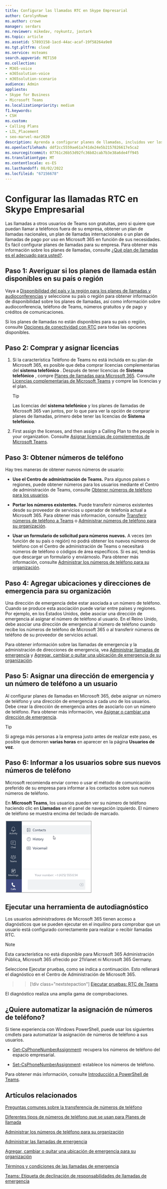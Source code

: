 ```yaml
---
title: Configurar las llamadas RTC en Skype Empresarial
author: CarolynRowe
ms.author: crowe
manager: serdars
ms.reviewer: mikedav, roykuntz, jastark
ms.topic: article
ms.assetid: 57893158-1acd-44ac-acaf-19f58264a9e0
ms.tgt.pltfrm: cloud
ms.service: msteams
search.appverid: MET150
ms.collection:
- M365-voice
- m365solution-voice
- m365solution-scenario
audience: Admin
appliesto:
- Skype for Business
- Microsoft Teams
ms.localizationpriority: medium
f1.keywords:
- CSH
ms.custom:
- Calling Plans
- LIL_Placement
- seo-marvel-mar2020
description: Aprenda a configurar planes de llamadas, incluidos ver los planes disponibles en su región, comprar & asignar licencias, obtener números de teléfono y agregar direcciones de emergencia & ubicaciones.
ms.openlocfilehash: ddf2cc5559ae61a741de24e5b2157826617e5ca2
ms.sourcegitcommit: 07761c26b53d92fc36b82cab7b3e38a6de4ff945
ms.translationtype: MT
ms.contentlocale: es-ES
ms.lasthandoff: 08/02/2022
ms.locfileid: "67156678"
---
```

# <a name="set-up-calling-plans"></a>Configurar las llamadas RTC en Skype Empresarial

Las llamadas a otros usuarios de Teams son gratuitas, pero si quiere que puedan llamar a teléfonos fuera de su empresa, obtener un plan de llamadas nacionales, un plan de llamadas internacionales o un plan de llamadas de pago por uso en Microsoft 365 en función de sus necesidades. Es fácil configurar planes de llamadas para su empresa.  Para obtener más información sobre los planes de llamadas, consulte [¿Qué plan de llamadas es el adecuado para usted?](calling-plan-landing-page.md).

## <a name="step-1-find-out-if-calling-plans-are-available-in-your-countryregion"></a>Paso 1: Averiguar si los planes de llamada están disponibles en su país o región

Vaya a [Disponibilidad del país y la región para los planes de llamadas y audioconferencias](country-and-region-availability-for-audio-conferencing-and-calling-plans/country-and-region-availability-for-audio-conferencing-and-calling-plans.md) y seleccione su país o región para obtener información de disponibilidad sobre los planes de llamadas, así como información sobre audioconferencia, teléfono de Teams, números gratuitos y de pago y créditos de comunicaciones.

Si los planes de llamadas no están disponibles para su país o región, consulte [Opciones de conectividad con RTC](pstn-connectivity.md) para todas las opciones disponibles.
  
## <a name="step-2-buy-and-assign-licenses"></a>Paso 2: Comprar y asignar licencias

1. Si la característica Teléfono de Teams no está incluida en su plan de Microsoft 365, es posible que deba comprar licencias complementarias del **sistema telefónico** . Después de tener licencias de **Sistema telefónico** , compre [Planes de llamadas para Microsoft 365](calling-plans-for-office-365.md). Consulte [Licencias complementarias de Microsoft Teams](./teams-add-on-licensing/microsoft-teams-add-on-licensing.md) y compre las licencias y el plan.

    > [!TIP]
    > Las licencias del **sistema telefónico** y los planes de llamadas de Microsoft 365 van juntos, por lo que para ver la opción de comprar planes de llamadas, primero debe tener las licencias de **Sistema telefónico**.
  
2. First assign the licenses, and then assign a Calling Plan to the people in your organization. Consulte [Asignar licencias de complementos de Microsoft Teams](./teams-add-on-licensing/assign-teams-add-on-licenses.md).

## <a name="step-3-get-phone-numbers"></a>Paso 3: Obtener números de teléfono

Hay tres maneras de obtener nuevos números de usuario:

- **Use el Centro de administración de Teams.** Para algunos países o regiones, puede obtener números para los usuarios mediante el Centro de administración de Teams, consulte [Obtener números de teléfono para los usuarios](getting-phone-numbers-for-your-users.md).

- **Portar los números existentes.** Puede transferir números existentes desde su proveedor de servicios u operador de telefonía actual a Microsoft 365. Para obtener más información, consulte [Transferir números de teléfono a Teams](phone-number-calling-plans/transfer-phone-numbers-to-teams.md) o [Administrar números de teléfono para su organización](manage-phone-numbers-for-your-organization/manage-phone-numbers-for-your-organization.md).
  
- **Usar un formulario de solicitud para números nuevos.** A veces (en función de su país o región) no podrá obtener los nuevos números de teléfono con el Centro de administración de Teams o necesitará números de teléfono o códigos de área específicos. Si es así, tendrás que descargar un formulario y enviárnoslo. Para obtener más información, consulte [Administrar los números de teléfono para su organización](manage-phone-numbers-for-your-organization/manage-phone-numbers-for-your-organization.md).

## <a name="step-4-add-emergency-addresses-and-locations-for-your-organization"></a>Paso 4: Agregar ubicaciones y direcciones de emergencia para su organización
<a name="bkmk_add_addresses"> </a>

Una dirección de emergencia debe estar asociada a un número de teléfono. Cuando se produce esta asociación puede variar entre países y regiones. Por ejemplo, en los Estados Unidos, debe asociar una dirección de emergencia al asignar el número de teléfono al usuario. En el Reino Unido, debe asociar una dirección de emergencia al número de teléfono cuando recibe los números de teléfono de Microsoft 365 o al transferir números de teléfono de su proveedor de servicios actual.

Para obtener información sobre las llamadas de emergencia y la administración de direcciones de emergencia, vea [Administrar llamadas de emergencia](what-are-emergency-locations-addresses-and-call-routing.md) y [Agregar, cambiar o quitar una ubicación de emergencia de su organización](add-change-remove-emergency-location-organization.md).

## <a name="step-5-assign-an-emergency-address-and-a-phone-number-to-a-user"></a>Paso 5: Asignar una dirección de emergencia y un número de teléfono a un usuario
<a name="bkmk_add_addresses"> </a>

Al configurar planes de llamadas en Microsoft 365, debe asignar un número de teléfono y una dirección de emergencia a cada uno de los usuarios. Debe crear la dirección de emergencia antes de asociarlo con un número de teléfono. Para obtener más información, vea [Asignar o cambiar una dirección de emergencia](assign-change-emergency-location-user.md).

> [!TIP]
> Si agrega más personas a la empresa justo antes de realizar este paso, es posible que demoren **varias horas** en aparecer en la página **Usuarios de voz**.

## <a name="step-6-tell-your-users-about-their-new-phone-numbers"></a>Paso 6: Informar a los usuarios sobre sus nuevos números de teléfono

Microsoft recomienda enviar correo o usar el método de comunicación preferido de su empresa para informar a los contactos sobre sus nuevos números de teléfono.

En **Microsoft Teams**, los usuarios pueden ver su número de teléfono haciendo clic en **Llamadas** en el panel de navegación izquierdo. El número de teléfono se muestra encima del teclado de marcado.

![Captura de pantalla de las opciones disponibles después de hacer clic en Llamadas.](media/teams-phone-number.png)

## <a name="run-a-self-diagnostics-tool"></a>Ejecutar una herramienta de autodiagnóstico

Los usuarios administradores de Microsoft 365 tienen acceso a diagnósticos que se pueden ejecutar en el inquilino para comprobar que un usuario está configurado correctamente para realizar o recibir llamadas RTC.

> [!NOTE]
>Esta característica no está disponible para Microsoft 365 Administración Pública, Microsoft 365 ofrecido por 21Vianet ni Microsoft 365 Germany.

Seleccione Ejecutar pruebas, como se indica a continuación. Esto rellenará el diagnóstico en el Centro de Administración de Microsoft 365.
>> [!div class="nextstepaction"]
>> [Ejecutar pruebas: RTC de Teams](https://aka.ms/TeamsPSTNDiag)

El diagnóstico realiza una amplia gama de comprobaciones.

## <a name="do-you-want-to-automate-assigning-phone-numbers"></a>¿Quiere automatizar la asignación de números de teléfono?
<a name="bkmk_add_addresses"> </a>

Si tiene experiencia con Windows PowerShell, puede usar los siguientes cmdlets para automatizar la asignación de números de teléfono a sus usuarios.
  
- [Get-CsPhoneNumberAssignment](/powershell/module/teams/Get-CsPhoneNumberAssignment): recupera los números de teléfono del espacio empresarial.

- [Set-CsPhoneNumberAssignment](/powershell/module/teams/Set-CsPhoneNumberAssignment): establece los números de teléfono.

Para obtener más información, consulte [Introducción a PowerShell de Teams](teams-powershell-overview.md).
  
## <a name="related-articles"></a>Artículos relacionados

[Preguntas comunes sobre la transferencia de números de teléfono](./phone-number-calling-plans/port-order-overview.md)

[Diferentes tipos de números de teléfono que se usan para Planes de llamada](different-kinds-of-phone-numbers-used-for-calling-plans.md)

[Administrar los números de teléfono para su organización](manage-phone-numbers-for-your-organization/manage-phone-numbers-for-your-organization.md)

[Administrar las llamadas de emergencia](what-are-emergency-locations-addresses-and-call-routing.md)

[Agregar, cambiar o quitar una ubicación de emergencia para su organización](add-change-remove-emergency-location-organization.md)

[Términos y condiciones de las llamadas de emergencia](emergency-calling-terms-and-conditions.md)

[Teams: Etiqueta de declinación de responsabilidades de llamadas de emergencia](https://github.com/MicrosoftDocs/OfficeDocs-SkypeForBusiness/blob/live/Teams/downloads/emergency-calling/emergency-calling-label-(en-us)-(v.1.0).zip?raw=true)
